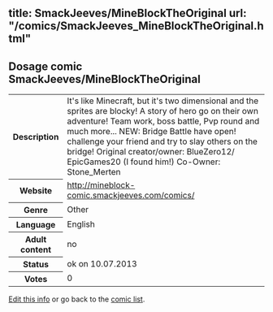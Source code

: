title: SmackJeeves/MineBlockTheOriginal
url: "/comics/SmackJeeves_MineBlockTheOriginal.html"
---
Dosage comic SmackJeeves/MineBlockTheOriginal
-----------------------------------------

<p id="msg"></p>
<script type="text/javascript">
if (window.location.search === '?edit_info_mail=sent_ok') {
  var elem = document.getElementById("msg");
  elem.innerHTML = 'Edited information sucessfully sent for review, which is usually done daily. Thanks!';
  elem.className = 'ok';
}
</script>
<table class="comicinfo">
<tr>
<th>Description</th><td>It's like Minecraft, but it's two dimensional and the sprites are blocky! A story of hero go on their own adventure! Team work, boss battle, Pvp round and much more... NEW: Bridge Battle have open! challenge your friend and try to slay others on the bridge! Original creator/owner: BlueZero12/ EpicGames20 (I found him!) Co-Owner: Stone_Merten</td>
</tr>
<tr>
<th>Website</th><td><a href="http://mineblock-comic.smackjeeves.com/comics/">http://mineblock-comic.smackjeeves.com/comics/</a></td>
</tr>
<tr>
<th>Genre</th><td>Other</td>
</tr>
<tr>
<th>Language</th><td>English</td>
</tr>
<tr>
<th>Adult content</th><td>no</td>
</tr>
<tr>
<th>Status</th><td>ok on 10.07.2013</td>
</tr>
<tr>
<th>Votes</th><td>0</td>
</tr>
</table>

[Edit this info](SmackJeeves_MineBlockTheOriginal_edit.html) or go back to the [comic list](../comic-index.html).
